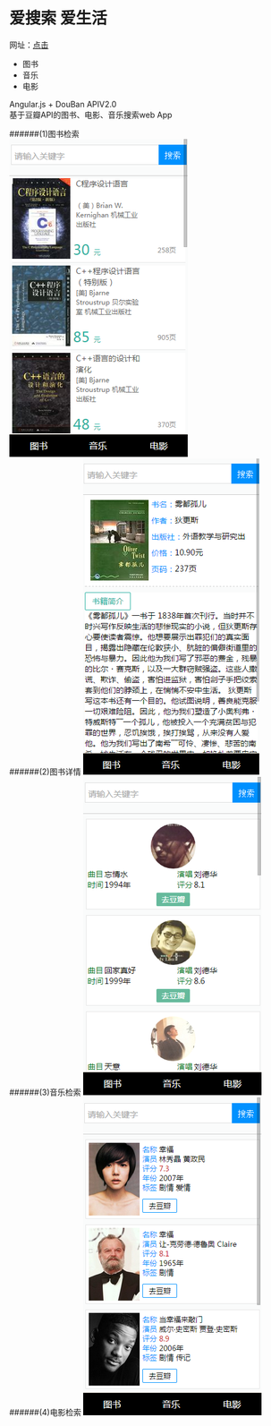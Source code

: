 爱搜索 爱生活
======  
网址：[点击](http://vczero.github.io/t/html/index.html#/)      
   
+ 图书
+ 音乐
+ 电影

Angular.js + DouBan APIV2.0    
基于豆瓣API的图书、电影、音乐搜索web App    

######(1)图书检索   
![book](./doc/1.png)      
######(2)图书详情
![deatil](./doc/3.png)         
######(3)音乐检索 
![music](./doc/2.png)    
######(4)电影检索
![movie](./doc/4.png)     
